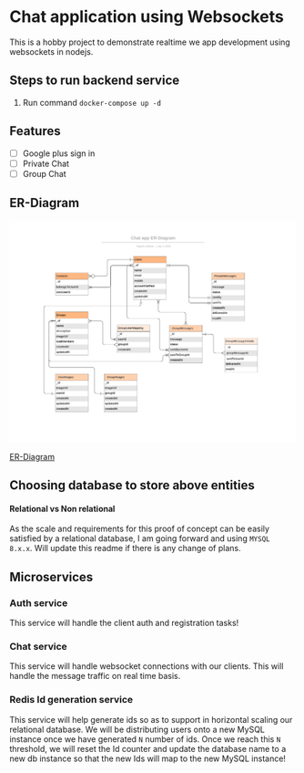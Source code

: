# Chat application using Websockets

This is a hobby project to demonstrate realtime we app development using websockets in nodejs.

## Steps to run backend service
1. Run command `docker-compose up -d`

## Features

- [ ] Google plus sign in
- [ ] Private Chat
- [ ] Group Chat

## ER-Diagram

<img src="./documentation/ER-Diagrams/ER-Diagram.jpeg">

[ER-Diagram](./documentation/ER-Diagrams/ER-Diagram.jpeg)

## Choosing database to store above entities

#### Relational vs Non relational

As the scale and requirements for this proof of concept can be easily satisfied by a relational database, I am going forward and using  `MYSQL 8.x.x`. Will update this readme if there is any change of plans.

## Microservices

### Auth service

This service will handle the client auth and registration tasks!

### Chat service

This service will handle websocket connections with our clients. This will handle the message traffic on real time basis.

### Redis Id generation service

This service will help generate ids so as to support in horizontal scaling our relational database. We will be distributing users onto a new MySQL instance once we have generated `N` number of ids. Once we reach this `N` threshold, we will reset the Id counter and update the database name to a new db instance so that the new Ids will map to the new MySQL instance!
